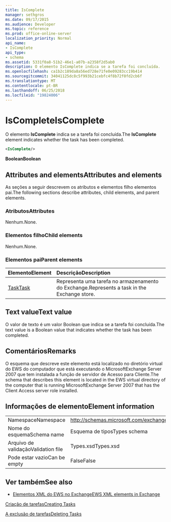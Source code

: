 ```yaml
---
title: IsComplete
manager: sethgros
ms.date: 09/17/2015
ms.audience: Developer
ms.topic: reference
ms.prod: office-online-server
localization_priority: Normal
api_name:
- IsComplete
api_type:
- schema
ms.assetid: 5331f0a8-51b2-46e1-a07b-a2358f2d5ab0
description: O elemento IsComplete indica se a tarefa foi concluída.
ms.openlocfilehash: ca1b2c189da8a56ed728e71fe0e09283cc19b414
ms.sourcegitcommit: 34041125dc8c5f993b21cebfc4f8b72f0fd2cb6f
ms.translationtype: MT
ms.contentlocale: pt-BR
ms.lasthandoff: 06/25/2018
ms.locfileid: "19824006"
---
```

# <a name="iscomplete"></a><span data-ttu-id="dad3f-103">IsComplete</span><span class="sxs-lookup"><span data-stu-id="dad3f-103">IsComplete</span></span>

<span data-ttu-id="dad3f-104">O elemento **IsComplete** indica se a tarefa foi concluída.</span><span class="sxs-lookup"><span data-stu-id="dad3f-104">The **IsComplete** element indicates whether the task has been completed.</span></span> 
  
```xml
<IsComplete/>
```

 <span data-ttu-id="dad3f-105">**Boolean**</span><span class="sxs-lookup"><span data-stu-id="dad3f-105">**Boolean**</span></span>
## <a name="attributes-and-elements"></a><span data-ttu-id="dad3f-106">Attributes and elements</span><span class="sxs-lookup"><span data-stu-id="dad3f-106">Attributes and elements</span></span>

<span data-ttu-id="dad3f-107">As seções a seguir descrevem os atributos e elementos filho elementos pai.</span><span class="sxs-lookup"><span data-stu-id="dad3f-107">The following sections describe attributes, child elements, and parent elements.</span></span>
  
### <a name="attributes"></a><span data-ttu-id="dad3f-108">Atributos</span><span class="sxs-lookup"><span data-stu-id="dad3f-108">Attributes</span></span>

<span data-ttu-id="dad3f-109">Nenhum.</span><span class="sxs-lookup"><span data-stu-id="dad3f-109">None.</span></span>
  
### <a name="child-elements"></a><span data-ttu-id="dad3f-110">Elementos filho</span><span class="sxs-lookup"><span data-stu-id="dad3f-110">Child elements</span></span>

<span data-ttu-id="dad3f-111">Nenhum.</span><span class="sxs-lookup"><span data-stu-id="dad3f-111">None.</span></span>
  
### <a name="parent-elements"></a><span data-ttu-id="dad3f-112">Elementos pai</span><span class="sxs-lookup"><span data-stu-id="dad3f-112">Parent elements</span></span>

|<span data-ttu-id="dad3f-113">**Elemento**</span><span class="sxs-lookup"><span data-stu-id="dad3f-113">**Element**</span></span>|<span data-ttu-id="dad3f-114">**Descrição**</span><span class="sxs-lookup"><span data-stu-id="dad3f-114">**Description**</span></span>|
|:-----|:-----|
|[<span data-ttu-id="dad3f-115">Task</span><span class="sxs-lookup"><span data-stu-id="dad3f-115">Task</span></span>](task.md) <br/> |<span data-ttu-id="dad3f-116">Representa uma tarefa no armazenamento do Exchange.</span><span class="sxs-lookup"><span data-stu-id="dad3f-116">Represents a task in the Exchange store.</span></span>  <br/> |
   
## <a name="text-value"></a><span data-ttu-id="dad3f-117">Text value</span><span class="sxs-lookup"><span data-stu-id="dad3f-117">Text value</span></span>

<span data-ttu-id="dad3f-118">O valor de texto é um valor Boolean que indica se a tarefa foi concluída.</span><span class="sxs-lookup"><span data-stu-id="dad3f-118">The text value is a Boolean value that indicates whether the task has been completed.</span></span>
  
## <a name="remarks"></a><span data-ttu-id="dad3f-119">Comentários</span><span class="sxs-lookup"><span data-stu-id="dad3f-119">Remarks</span></span>

<span data-ttu-id="dad3f-120">O esquema que descreve este elemento está localizado no diretório virtual do EWS do computador que está executando o MicrosoftExchange Server 2007 que tem instalada a função de servidor de Acesso para Cliente.</span><span class="sxs-lookup"><span data-stu-id="dad3f-120">The schema that describes this element is located in the EWS virtual directory of the computer that is running MicrosoftExchange Server 2007 that has the Client Access server role installed.</span></span>
  
## <a name="element-information"></a><span data-ttu-id="dad3f-121">Informações de elemento</span><span class="sxs-lookup"><span data-stu-id="dad3f-121">Element information</span></span>

|||
|:-----|:-----|
|<span data-ttu-id="dad3f-122">Namespace</span><span class="sxs-lookup"><span data-stu-id="dad3f-122">Namespace</span></span>  <br/> |http://schemas.microsoft.com/exchange/services/2006/types  <br/> |
|<span data-ttu-id="dad3f-123">Nome do esquema</span><span class="sxs-lookup"><span data-stu-id="dad3f-123">Schema name</span></span>  <br/> |<span data-ttu-id="dad3f-124">Esquema de tipos</span><span class="sxs-lookup"><span data-stu-id="dad3f-124">Types schema</span></span>  <br/> |
|<span data-ttu-id="dad3f-125">Arquivo de validação</span><span class="sxs-lookup"><span data-stu-id="dad3f-125">Validation file</span></span>  <br/> |<span data-ttu-id="dad3f-126">Types.xsd</span><span class="sxs-lookup"><span data-stu-id="dad3f-126">Types.xsd</span></span>  <br/> |
|<span data-ttu-id="dad3f-127">Pode estar vazio</span><span class="sxs-lookup"><span data-stu-id="dad3f-127">Can be empty</span></span>  <br/> |<span data-ttu-id="dad3f-128">False</span><span class="sxs-lookup"><span data-stu-id="dad3f-128">False</span></span>  <br/> |
   
## <a name="see-also"></a><span data-ttu-id="dad3f-129">Ver também</span><span class="sxs-lookup"><span data-stu-id="dad3f-129">See also</span></span>



- [<span data-ttu-id="dad3f-130">Elementos XML do EWS no Exchange</span><span class="sxs-lookup"><span data-stu-id="dad3f-130">EWS XML elements in Exchange</span></span>](ews-xml-elements-in-exchange.md)


[<span data-ttu-id="dad3f-131">Criação de tarefas</span><span class="sxs-lookup"><span data-stu-id="dad3f-131">Creating Tasks</span></span>](http://msdn.microsoft.com/library/0ef97334-e8a0-4f67-a23a-dd9e2bbad49f%28Office.15%29.aspx)
  
[<span data-ttu-id="dad3f-132">A exclusão de tarefas</span><span class="sxs-lookup"><span data-stu-id="dad3f-132">Deleting Tasks</span></span>](http://msdn.microsoft.com/library/a3d7e25f-8a35-4901-b1d9-d31f418ab340%28Office.15%29.aspx)

